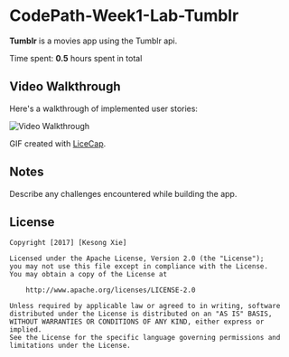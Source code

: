 # CodePath-Week1-Lab-Tumblr

**Tumblr** is a movies app using the Tumblr api.

Time spent: **0.5** hours spent in total



## Video Walkthrough 

Here's a walkthrough of implemented user stories:

<img src='https://github.com/kesongxie/CodePath-Week1-Lab-Tumblr/blob/master/CodePath-Lab1-Thumblr/gif-demo/Tumblr-Lab-1-Demo.gif' title='Video Walkthrough' width='' alt='Video Walkthrough' />

GIF created with [LiceCap](http://www.cockos.com/licecap/).

## Notes

Describe any challenges encountered while building the app.

## License

    Copyright [2017] [Kesong Xie]

    Licensed under the Apache License, Version 2.0 (the "License");
    you may not use this file except in compliance with the License.
    You may obtain a copy of the License at

        http://www.apache.org/licenses/LICENSE-2.0

    Unless required by applicable law or agreed to in writing, software
    distributed under the License is distributed on an "AS IS" BASIS,
    WITHOUT WARRANTIES OR CONDITIONS OF ANY KIND, either express or implied.
    See the License for the specific language governing permissions and
    limitations under the License.
